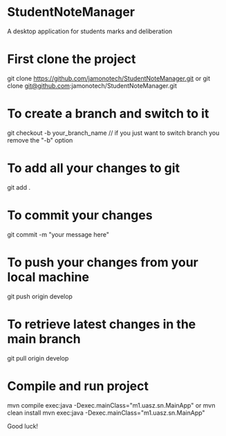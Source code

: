 # StudentNoteManager
A desktop application for students marks and deliberation

# First clone the project
git clone https://github.com/jamonotech/StudentNoteManager.git
    or
git clone git@github.com:jamonotech/StudentNoteManager.git

# To create a branch and switch to it
git checkout -b your_branch_name  // if you just want to switch branch you remove the "-b" option

# To add all your changes to git
git add .

# To commit your changes
git commit -m "your message here"

# To push your changes from your local machine
git push origin develop

# To retrieve latest changes in the main branch
git pull origin develop

# Compile and run project
mvn compile exec:java -Dexec.mainClass="m1.uasz.sn.MainApp"
    or
mvn clean install
mvn exec:java -Dexec.mainClass="m1.uasz.sn.MainApp"

Good luck!
